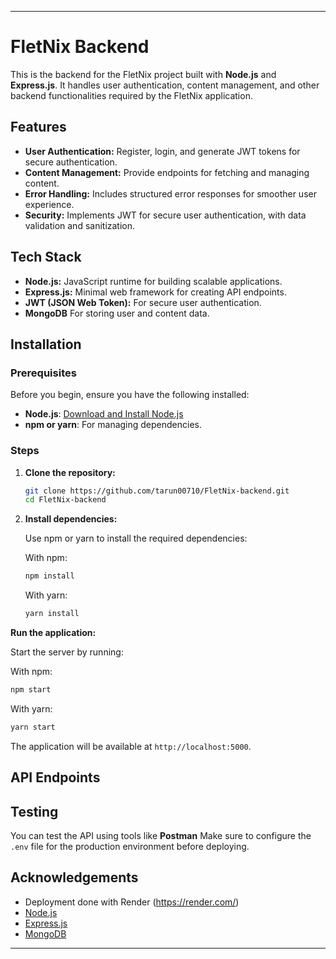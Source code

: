 
---

# FletNix Backend

This is the backend for the FletNix project built with **Node.js** and **Express.js**. It handles user authentication, content management, and other backend functionalities required by the FletNix application.

## Features

- **User Authentication:** Register, login, and generate JWT tokens for secure authentication.
- **Content Management:** Provide endpoints for fetching and managing content.
- **Error Handling:** Includes structured error responses for smoother user experience.
- **Security:** Implements JWT for secure user authentication, with data validation and sanitization.
  
## Tech Stack

- **Node.js:** JavaScript runtime for building scalable applications.
- **Express.js:** Minimal web framework for creating API endpoints.
- **JWT (JSON Web Token):** For secure user authentication.
- **MongoDB**  For storing user and content data.

## Installation

### Prerequisites

Before you begin, ensure you have the following installed:

- **Node.js**: [Download and Install Node.js](https://nodejs.org/)
- **npm or yarn**: For managing dependencies.

### Steps

1. **Clone the repository:**

   ```bash
   git clone https://github.com/tarun00710/FletNix-backend.git
   cd FletNix-backend
   ```

2. **Install dependencies:**

   Use npm or yarn to install the required dependencies:

   With npm:
   ```bash
   npm install
   ```

   With yarn:
   ```bash
   yarn install
   ```

 **Run the application:**

   Start the server by running:

   With npm:
   ```bash
   npm start
   ```

   With yarn:
   ```bash
   yarn start
   ```

   The application will be available at `http://localhost:5000`.

## API Endpoints



## Testing

You can test the API using tools like **Postman** 
Make sure to configure the `.env` file for the production environment before deploying.


## Acknowledgements
- Deployment done with Render (https://render.com/)
- [Node.js](https://nodejs.org/)
- [Express.js](https://expressjs.com/)
- [MongoDB](https://www.mongodb.com/)

---
